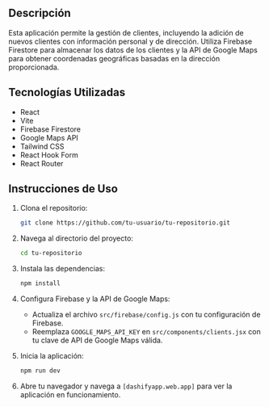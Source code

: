 ## Descripción

Esta aplicación permite la gestión de clientes, incluyendo la adición de nuevos clientes con información personal y de dirección. Utiliza Firebase Firestore para almacenar los datos de los clientes y la API de Google Maps para obtener coordenadas geográficas basadas en la dirección proporcionada.

## Tecnologías Utilizadas

- React
- Vite
- Firebase Firestore
- Google Maps API
- Tailwind CSS
- React Hook Form
- React Router


## Instrucciones de Uso

1. Clona el repositorio:
   ```sh
   git clone https://github.com/tu-usuario/tu-repositorio.git
   ```

2. Navega al directorio del proyecto:
   ```sh
   cd tu-repositorio
   ```

3. Instala las dependencias:
   ```sh
   npm install
   ```

4. Configura Firebase y la API de Google Maps:
   - Actualiza el archivo `src/firebase/config.js` con tu configuración de Firebase.
   - Reemplaza `GOOGLE_MAPS_API_KEY` en `src/components/clients.jsx` con tu clave de API de Google Maps válida.

5. Inicia la aplicación:
   ```sh
   npm run dev
   ```

6. Abre tu navegador y navega a `[dashifyapp.web.app]` para ver la aplicación en funcionamiento.
